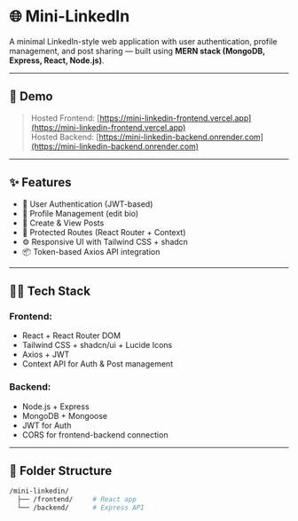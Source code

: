 # 🌐 Mini-LinkedIn

A minimal LinkedIn-style web application with user authentication, profile management, and post sharing — built using **MERN stack (MongoDB, Express, React, Node.js)**.

---

## 📸 Demo

> Hosted Frontend: [https://mini-linkedin-frontend.vercel.app](https://mini-linkedin-frontend.vercel.app)  
> Hosted Backend: [https://mini-linkedin-backend.onrender.com](https://mini-linkedin-backend.onrender.com)

---

## ✨ Features

- 🔐 User Authentication (JWT-based)
- 👤 Profile Management (edit bio)
- 📝 Create & View Posts
- 🔄 Protected Routes (React Router + Context)
- ⚙️ Responsive UI with Tailwind CSS + shadcn
- 📦 Token-based Axios API integration

---

## 🧑‍💻 Tech Stack

### Frontend:
- React + React Router DOM
- Tailwind CSS + shadcn/ui + Lucide Icons
- Axios + JWT
- Context API for Auth & Post management

### Backend:
- Node.js + Express
- MongoDB + Mongoose
- JWT for Auth
- CORS for frontend-backend connection

---

## 📂 Folder Structure

```bash
/mini-linkedin/
  ├── /frontend/     # React app
  └── /backend/      # Express API
